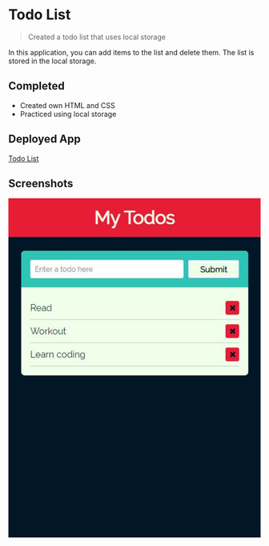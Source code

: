 # Todo List
> Created a todo list that uses local storage

In this application, you can add items to the list and delete them. The list is stored in the local storage.

## Completed
* Created own HTML and CSS
* Practiced using local storage

## Deployed App
[Todo List](https://aroblesgalit.github.io/Todo-List/)

## Screenshots
![Todo List Screenshot](https://github.com/aroblesgalit/Todo-List/blob/master/Assets/Images/todo-list.JPG?raw=true)